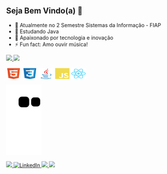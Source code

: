 ## Seja Bem Vindo(a) 👋

- 🔭 Atualmente no 2 Semestre Sistemas da Informação - FIAP
- 🌱 Estudando Java
- 🚀 Apaixonado por tecnologia e inovação 
- ⚡ Fun fact: Amo ouvir música!


<a href="https://github.com/nicoaspadovam">
  <img height="180em" src="https://github-readme-stats.vercel.app/api?username=nicolaspadovam&show_icons=true&theme=dracula&include_all_commits=true&count_private=true"/>
  <img height="180em" src="https://github-readme-stats.vercel.app/api/top-langs/?username=nicolaspadovam&layout=compact&langs_count=16&theme=dracula"/>
</a>

<div style="display: inline_block"><br>
  <img align="center" alt="Nicolas-HTML" height="30" width="40" src="https://raw.githubusercontent.com/devicons/devicon/master/icons/html5/html5-original.svg">
  <img align="center" alt="Nicolas-CSS" height="30" width="40" src="https://raw.githubusercontent.com/devicons/devicon/master/icons/css3/css3-original.svg">
  <img align="center" alt="Nicolas-Java" height="30" width="40" src="https://raw.githubusercontent.com/devicons/devicon/master/icons/java/java-original.svg">
  <img align="center" alt="Nicolas-Js" height="30" width="40" src="https://raw.githubusercontent.com/devicons/devicon/master/icons/javascript/javascript-plain.svg">
  <img align="center" alt="Nicolas-React" height="30" width="40" src="https://raw.githubusercontent.com/devicons/devicon/master/icons/react/react-original.svg">
  
</div>

![Snake animation](https://github.com/nicolaspadovam/nicolaspadovam/blob/output/github-contribution-grid-snake.svg)


<div>
  
<a href="https://instagram.com/nicolaspadovam" target="_blank">
  <img src="https://img.shields.io/badge/Instagram-%23E4405F.svg?style=for-the-badge&logo=instagram&logoColor=white" target="_blank">
</a>
<a href="https://www.linkedin.com/in/nicolaspadovam/" target="_blank">
  <img src="https://img.shields.io/badge/-LinkedIn-%230077B5.svg?style=for-the-badge&logo=linkedin&logoColor=white" alt="LinkedIn">
</a>
<a href="mailto:nicolaspadovam@gmail.com" target="_blank">
    <img src="https://img.shields.io/badge/-Gmail-%23333?style=for-the-badge&logo=gmail&logoColor=white" target="_blank">
</a>
 <a href="https://discord.gg/wagxzStdcR" target="_blank">
   <img src="https://img.shields.io/badge/Discord-7289DA?style=for-the-badge&logo=discord&logoColor=white" target="_blank">
 </a> 
  

</div>
